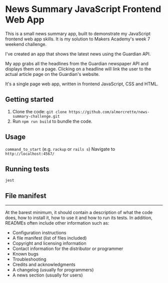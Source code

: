 # News Summary JavaScript Frontend Web App

This is a small news summary app, built to demonstrate my JavaScript frontend web app skills. It is my solution to Makers Academy's week 7 weekend challenge.

I've created an app that shows the latest news using the Guardian API.

My app grabs all the headlines from the Guardian newspaper API and displays them on a
page. Clicking on a headline will link the user to the actual article page on the Guardian's website.

It's a single page web app, written in frontend JavaScript, CSS and HTML.

## Getting started

1. Clone the code: `git clone https://github.com/almorcrette/news-summary-challenge.git`
2. Run `npm run build` to bundle the code.

## Usage

`command_to_start` (e.g. `rackup` or `rails s`)
Navigate to `http://localhost:4567/`


## Running tests

`jest`

## File manifest

----------------------------------------------

At the barest minimum, it should contain a description of what the code does, how to install it, how to use it and how to run its tests. In addition, READMEs often include other information such as:

- Configuration instructions
- A file manifest (list of files included)
- Copyright and licensing information
- Contact information for the distributor or programmer
- Known bugs
- Troubleshooting
- Credits and acknowledgments
- A changelog (usually for programmers)
- A news section (usually for users)
